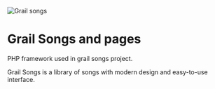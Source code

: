 
![Grail songs](https://bitbucket.org/repo/ddnGR5/images/2877331165-grail%20songs.png)

# Grail Songs and pages #

PHP framework used in grail songs project.

Grail Songs is a library of songs with modern design and easy-to-use interface.




